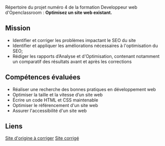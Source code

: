 Répertoire du projet numéro 4 de la formation Developpeur web d'Openclassroom : **Optimisez un site web existant.**

## Mission

- Identifier et corriger les problèmes impactant le SEO du site
- Identifier et appliquer les améliorations nécessaires à l'optimisation du SEO;
- Rédiger les rapports d’Analyse et d'Optimisation, contenant notamment un comparatif des résultats avant et après les corrections

## Compétences évaluées

- Réaliser une recherche des bonnes pratiques en développement web
- Optimiser la taille et la vitesse d’un site web
- Écrire un code HTML et CSS maintenable
- Optimiser le référencement d'un site web
- Assurer l'accessibilité d'un site web

## Liens

[Site d'origine à corriger](https://www.mickael-outhier.fr/OCR/P4/page2.html)
[Site corrigé](https://modevsome.github.io/mickaelouthier-ocr-p4/)